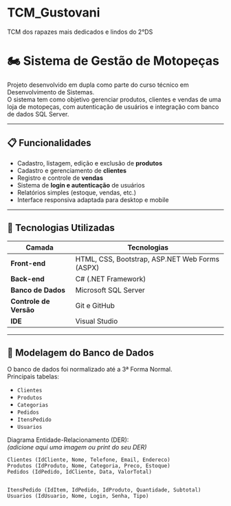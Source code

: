 # TCM_Gustovani
TCM dos rapazes mais dedicados e lindos do 2°DS 

# 🏍️ Sistema de Gestão de Motopeças

Projeto desenvolvido em dupla como parte do curso técnico em Desenvolvimento de Sistemas.  
O sistema tem como objetivo gerenciar produtos, clientes e vendas de uma loja de motopeças, com autenticação de usuários e integração com banco de dados SQL Server.

---

## 📋 Funcionalidades

- Cadastro, listagem, edição e exclusão de **produtos**
- Cadastro e gerenciamento de **clientes**
- Registro e controle de **vendas**
- Sistema de **login e autenticação** de usuários
- Relatórios simples (estoque, vendas, etc.)
- Interface responsiva adaptada para desktop e mobile

---

## 🧠 Tecnologias Utilizadas

| Camada | Tecnologias |
|--------|--------------|
| **Front-end** | HTML, CSS, Bootstrap, ASP.NET Web Forms (ASPX) |
| **Back-end** | C# (.NET Framework) |
| **Banco de Dados** | Microsoft SQL Server |
| **Controle de Versão** | Git e GitHub |
| **IDE** | Visual Studio |

---

## 🧱 Modelagem do Banco de Dados

O banco de dados foi normalizado até a 3ª Forma Normal.  
Principais tabelas:

- `Clientes`
- `Produtos`
- `Categorias`
- `Pedidos`
- `ItensPedido`
- `Usuarios`

Diagrama Entidade-Relacionamento (DER):  
*(adicione aqui uma imagem ou print do seu DER)*

```text
Clientes (IdCliente, Nome, Telefone, Email, Endereco)
Produtos (IdProduto, Nome, Categoria, Preco, Estoque)
Pedidos (IdPedido, IdCliente, Data, ValorTotal)


ItensPedido (IdItem, IdPedido, IdProduto, Quantidade, Subtotal)
Usuarios (IdUsuario, Nome, Login, Senha, Tipo)
